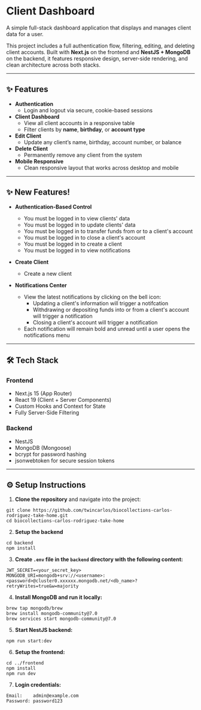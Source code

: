 # Client Dashboard

A simple full-stack dashboard application that displays and manages client data for a user.

This project includes a full authentication flow, filtering, editing, and deleting client accounts. Built with **Next.js** on the frontend and **NestJS + MongoDB** on the backend, it features responsive design, server-side rendering, and clean architecture across both stacks.

---

## ✨ Features

- **Authentication**
  - Login and logout via secure, cookie-based sessions
- **Client Dashboard**
  - View all client accounts in a responsive table
  - Filter clients by **name**, **birthday**, or **account type**
- **Edit Client**
  - Update any client’s name, birthday, account number, or balance
- **Delete Client**
  - Permanently remove any client from the system
- **Mobile Responsive**
  - Clean responsive layout that works across desktop and mobile

---

## ✨ New Features!

- **Authentication-Based Control**
  - You must be logged in to view clients' data
  - You must be logged in to update clients' data
  - You must be logged in to transfer funds from or to a client's account
  - You must be logged in to close a client's account
  - You must be logged in to create a client
  - You must be logged in to view notifications

- **Create Client**
  - Create a new client

- **Notifications Center**
  - View the latest notifications by clicking on the bell icon:
    - Updating a client's information will trigger a notifcation
    - Withdrawing or depositing funds into or from a client's account will trigger a notification
    - Closing a client's account will trigger a notification
  - Each notification will remain bold and unread until a user opens the notifications menu

---

## 🛠 Tech Stack

### Frontend
- Next.js 15 (App Router)
- React 19 (Client + Server Components)
- Custom Hooks and Context for State
- Fully Server-Side Filtering

### Backend
- NestJS
- MongoDB (Mongoose)
- bcrypt for password hashing
- jsonwebtoken for secure session tokens

---

## ⚙️ Setup Instructions

1. **Clone the repository** and navigate into the project:

```
git clone https://github.com/twincarlos/biocollections-carlos-rodriguez-take-home.git
cd biocollections-carlos-rodriguez-take-home
```

2. **Setup the backend**

```
cd backend
npm install
```

3. **Create `.env` file in the `backend` directory with the following content:**

```
JWT_SECRET=<your_secret_key>
MONGODB_URI=mongodb+srv://<username>:<password>@cluster0.xxxxxx.mongodb.net/<db_name>?retryWrites=true&w=majority
```

4. **Install MongoDB and run it locally:**

```
brew tap mongodb/brew
brew install mongodb-community@7.0
brew services start mongodb-community@7.0
```

5. **Start NestJS backend:**

```
npm run start:dev
```

6. **Setup the frontend:**
```
cd ../frontend
npm install
npm run dev
```

7. **Login credentials:**
```
Email:    admin@example.com
Password: password123
```
